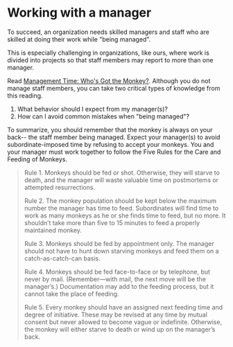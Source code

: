 # Working with a manager

To succeed, an organization needs skilled managers and staff who are skilled at doing their work while "being managed".

This is especially challenging in organizations, like ours, where work is divided into projects so that staff members may report to more than one manager.

Read [Management Time: Who's Got the Monkey?](https://hbr.org/1999/11/management-time-whos-got-the-monkey). Although you do not manage staff members, you can take two critical types of knowledge from this reading.

1. What behavior should I expect from my manager(s)?
2. How can I avoid common mistakes when "being managed"?

To summarize, you should remember that the monkey is always on your back-- the staff member being managed. Expect your manager(s) to avoid subordinate-imposed time by refusing to accept your monkeys. You and your manager must work together to follow the Five Rules for the Care and Feeding of Monkeys.

> Rule 1. Monkeys should be fed or shot. Otherwise, they will starve to death, and the manager will waste valuable time on postmortems or attempted resurrections.
>
> Rule 2. The monkey population should be kept below the maximum number the manager has time to feed. Subordinates will find time to work as many monkeys as he or she finds time to feed, but no more. It shouldn’t take more than five to 15 minutes to feed a properly maintained monkey.
>
> Rule 3. Monkeys should be fed by appointment only. The manager should not have to hunt down starving monkeys and feed them on a catch-as-catch-can basis.
>
> Rule 4. Monkeys should be fed face-to-face or by telephone, but never by mail. (Remember—with mail, the next move will be the manager’s.) Documentation may add to the feeding process, but it cannot take the place of feeding.
>
> Rule 5. Every monkey should have an assigned next feeding time and degree of initiative. These may be revised at any time by mutual consent but never allowed to become vague or indefinite. Otherwise, the monkey will either starve to death or wind up on the manager’s back.
